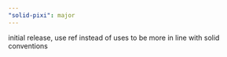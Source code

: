 ```yaml
---
"solid-pixi": major
---
```


initial release, use ref instead of uses to be more in line with solid conventions
